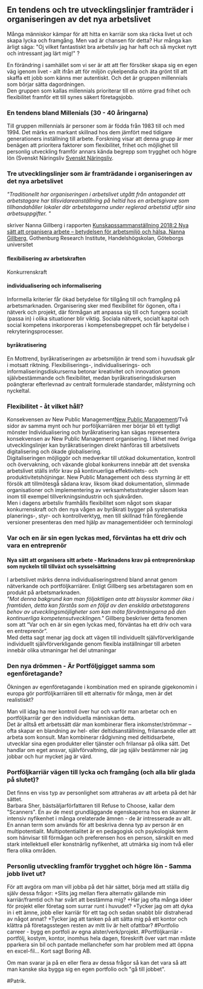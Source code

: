 ## En tendens och tre utvecklingslinjer framträder i organiseringen av det nya arbetslivet
Många människor kämpar för att hitta en karriär som ska räcka livet ut och skapa lycka och framgång. Men vad är chansen för detta? 
Hur många kan ärligt säga: "Oj vilket fantastiskt bra arbetsliv jag har haft och så mycket nytt och intressant jag lärt mig!" ?

En förändring i samhället som vi ser är att att fler försöker skapa sig en egen väg igenom livet - allt ifrån att för miljön cykelpendla och äta grönt till att skaffa ett jobb som känns mer autentiskt. Och det är gruppen millennials som börjar sätta dagordningen. 
<br>
Den gruppen som kallas millennials prioriterar till en större grad frihet och flexibilitet framför ett till synes säkert företagsjobb.


### En tendens bland Millenials (30 - 40 åringarna)
Till gruppen millennials är personer som är födda från 1983 till och med 1994. Det märks en markant skillnad hos dem jämfört med tidigare generationers inställning till arbete. Forskning visar att denna grupp är mer benägen att prioritera faktorer som flexibilitet, frihet och möjlighet till personlig utveckling framför annars kända begrepp som trygghet och högre lön (Svenskt Näringsliv [Svenskt Näringsliv](https://www.svensktnaringsliv.se/sakomraden/arbetsgivarsamverkan/flexibilitet-viktigare-an-lon-for-unga_1004939.html).



### Tre utvecklingslinjer som är framträdande i organiseringen av det nya arbetslivet
*"Traditionellt har organiseringen i arbetslivet utgått från antagandet att arbetstagare har tillsvidareanställning på heltid hos en arbetsgivare som tillhandahåller lokaler där arbetstagarna under reglerad arbetstid utför sina arbetsuppgifter. "*

 skriver Nanna Gillberg i rapporten [Kunskapssammanställning 2018:2 Nya sätt att organisera arbete – betydelsen för arbetsmiljö och hälsa, Nanna Gillberg](https://www.av.se/globalassets/filer/publikationer/kunskapssammanstallningar/nya-satt-att-organisera-arbete-betydelsen-for-arbetsmiljo-och-halsa_2018_2.pdf), Gothenburg Research Institute, Handelshögskolan, Göteborgs universitet


#### flexibilisering av arbetskraften
Konkurrenskraft

#### individualisering och informalisering
Informella kriterier får ökad betydelse för tillgång till och framgång på arbetsmarknaden.
Organisering sker med flexibilitet för ögonen, ofta i nätverk och projekt, där förmågan att anpassa sig till och fungera socialt (passa in) i
olika situationer blir viktig.
Sociala nätverk, socialt kapital och social kompetens inkorporeras i kompetensbegreppet och får betydelse i rekryteringsprocesser.
    
#### byråkratisering
En Mottrend, byråkratiseringen av arbetsmiljön är trend som i huvudsak går i motsatt riktning.
Flexibiliserings-, individualiserings- och informaliseringsdiskurserna betonar kreativitet och innovation genom självbestämmande och flexibilitet, medan byråkratiseringsdiskursen poängterar efterlevnad av centralt formulerade standarder, målstyrning och nyckeltal.


### Flexibilitet - åt vilket håll?
Konsekvensen av New Public Management[New Public Management](https://en.wikipedia.org/wiki/New_Public_Management)/Två sidor av samma mynt och hur porföljkarriären mer börjar bli ett tydligt mönster 
Individualisering och byråkratisering kan sägas representera konsekvensen av New Public Management organisering. I likhet med övriga utvecklingslinjer kan byråkratiseringen direkt hänföras till arbetslivets digitalisering och ökade globalisering.
<br>
Digitaliseringen möjliggör och medverkar till utökad dokumentation, kontroll och övervakning, och växande global konkurrens innebär att det svenska arbetslivet ställs inför krav på kontinuerliga effektivitets- och produktivitetshöjningar. New Public Management och dess styrning är ett försök att tillmötesgå sådana krav, liksom ökad dokumentation, slimmade organisationer och implementering av verksamhetsstrategier såsom lean inom till exempel tillverkningsindustrin och sjukvården.
<br>
Men i dagens arbetsliv framhålls flexibilitet som något som skapar konkurrenskraft och den nya vågen av byråkrati bygger på systematiska planerings-, styr- och kontrollverktyg, men till skillnad från föregående versioner presenteras den med hjälp av managementidéer och terminologi
<br>

### Var och en är sin egen lyckas med, förväntas ha ett driv och vara en entreprenör

#### Nya sätt att organisera sitt arbete - Marknadens krav på entreprenörskap som nyckeln till tillväxt och sysselsättning
I arbetslivet märks denna individualiseringstrend bland annat genom nätverkande och portföljkarriärer.
Enligt Gillberg ses arbetstagaren som en produkt på arbetsmarknaden.
<br>
*"Mot denna bakgrund kan man följaktligen anta att bisysslor kommer öka i framtiden, detta kan förstås som en följd av den enskilda arbetstagarens behov av utvecklingsmöjligheter som kan möta förväntningarna på den kontinuerliga kompetensutvecklingen."*
Gillberg beskriver detta fenomen som att ”Var och en är sin egen lyckas med, förväntas ha ett driv och vara en entreprenör”.
<br>
Med detta sagt menar jag dock att vägen till individuellt självförverkligande  individuellt självförverkligande genom flexibla inställningar till arbeten innebär olika utmaningar    hel del utmaningar


### Den nya drömmen - Är Portföljgigget samma som  egenföretagande?

Ökningen av egenföretagande i kombination med en spirande gigekonomin i europa gör portföljkarriären till ett alternativ för många, men är det realistiskt?

Man vill idag ha mer kontroll över hur och varför man arbetar och en portföljkarriär ger den individuella människan detta.
<br>
Det är alltså ett arbetssätt där man kombinerar flera inkomster/strömmar – ofta skapar en blandning av hel- eller deltidsanställning, frilansande eller att arbeta som konsult.
Man kombinerar rådgivning med deltidsarbete, utvecklar sina egen produkter eller tjänster och frilansar på olika sätt.
Det handlar om  eget ansvar, självförvaltning, där jag själv bestämmer när jag jobbar och hur mycket jag är värd.


### Portföljkarriär vägen till lycka och framgång (och alla blir glada på slutet)?

Det finns en viss typ av personlighet som attraheras av att arbeta på det här sättet.
<br>
Barbara Sher, bästsäljarförfattaren till Refuse to Choose, kallar dem "Scanners".
En av de mest grundläggande egenskaperna hos en skanner är intensiv nyfikenhet i många orelaterade ämnen - de är intresserade av allt.
En annan term som används för att beskriva denna typ av person är en multipotentialit.
Multipotentialitet är en pedagogisk och psykologisk term som hänvisar till förmågan och preferensen hos en person, särskilt en med stark intellektuell eller konstnärlig nyfikenhet, att utmärka sig inom två eller flera olika områden.

### Personlig utveckling framför trygghet och högre lön - Samma jobb livet ut?
För att avgöra om man vill jobba på det här sättet, börja med att ställa dig själv dessa frågor:
+Slits jag mellan flera alternativ gällande min karriär/framtid och har svårt att bestämma mig?
+Har jag ofta många idéer för projekt eller företag som surrar runt i huvudet?
+Tycker jag om att dyka in i ett ämne, jobb eller karriär för ett tag och sedan snabbt blir distraherad av något annat?
+Tycker jag att tanken på att sätta mig på ett kontor och klättra på företagsstegen resten av mitt liv är helt ofattbar?
#Portfolio carreer - bygg en portfoli av egna alster/verk/projekt.
#Portföljkarriär - portfölj, kostym, kontor, inomhus hela dagen, föreskrift över vart man måste pparkera sin bil och pantade mellanchefer som har problem med att öppna en excel-fil... Kort sagt Boring AB.
<br>

Om man svarar ja på en eller flera av dessa frågor så kan det vara så att man kanske ska bygga sig en egen portfolio och "gå till jobbet".
<br>


#Patrik.

